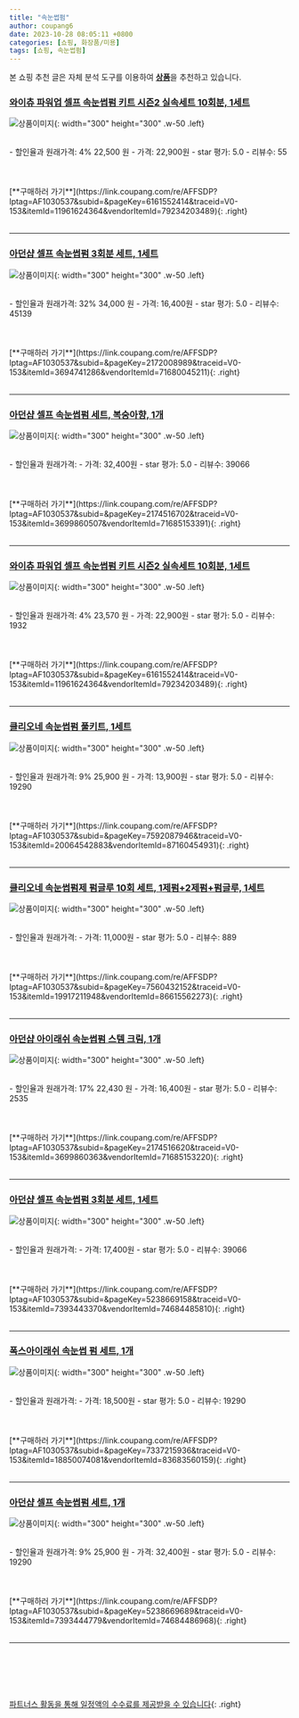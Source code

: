 ```yaml
---
title: "속눈썹펌"
author: coupang6
date: 2023-10-28 08:05:11 +0800
categories: [쇼핑, 화장품/미용]
tags: [쇼핑, 속눈썹펌]
---
```


본 쇼핑 추천 글은 자체 분석 도구를 이용하여 [**상품**](https://link.coupang.com/a/bao1ui)을 추천하고 있습니다.

### [와이츄 파워업 셀프 속눈썹펌 키트 시즌2 실속세트 10회분, 1세트](https://link.coupang.com/re/AFFSDP?lptag=AF1030537&subid=&pageKey=6161552414&traceid=V0-153&itemId=11961624364&vendorItemId=79234203489)

![상품이미지](https://thumbnail10.coupangcdn.com/thumbnails/remote/230x230ex/image/retail/images/550393909625876-daaa6100-dc30-4f6c-8659-0381436abe61.jpg){: width="300" height="300" .w-50 .left}


<br>
- 할인율과 원래가격: 4%  22,500   원
- 가격: 22,900원
- star 평가: 5.0
- 리뷰수: 55
<br>
<br>
<br>
<br>
[**구매하러 가기**](https://link.coupang.com/re/AFFSDP?lptag=AF1030537&subid=&pageKey=6161552414&traceid=V0-153&itemId=11961624364&vendorItemId=79234203489){: .right}
<br>
<br>

---

### [아던샵 셀프 속눈썹펌 3회분 세트, 1세트](https://link.coupang.com/re/AFFSDP?lptag=AF1030537&subid=&pageKey=2172008989&traceid=V0-153&itemId=3694741286&vendorItemId=71680045211)

![상품이미지](https://thumbnail10.coupangcdn.com/thumbnails/remote/230x230ex/image/retail/images/1776252121762869-15ad8e28-d763-46ad-8683-4795cec5a9b9.jpg){: width="300" height="300" .w-50 .left}


<br>
- 할인율과 원래가격: 32%  34,000   원
- 가격: 16,400원
- star 평가: 5.0
- 리뷰수: 45139
<br>
<br>
<br>
<br>
[**구매하러 가기**](https://link.coupang.com/re/AFFSDP?lptag=AF1030537&subid=&pageKey=2172008989&traceid=V0-153&itemId=3694741286&vendorItemId=71680045211){: .right}
<br>
<br>

---

### [아던샵 셀프 속눈썹펌 세트, 복숭아향, 1개](https://link.coupang.com/re/AFFSDP?lptag=AF1030537&subid=&pageKey=2174516702&traceid=V0-153&itemId=3699860507&vendorItemId=71685153391)

![상품이미지](https://thumbnail10.coupangcdn.com/thumbnails/remote/230x230ex/image/retail/images/3725063038830701-476fafa0-aba6-4407-840e-819e4ab0885a.jpg){: width="300" height="300" .w-50 .left}


<br>
- 할인율과 원래가격: 
- 가격: 32,400원
- star 평가: 5.0
- 리뷰수: 39066
<br>
<br>
<br>
<br>
[**구매하러 가기**](https://link.coupang.com/re/AFFSDP?lptag=AF1030537&subid=&pageKey=2174516702&traceid=V0-153&itemId=3699860507&vendorItemId=71685153391){: .right}
<br>
<br>

---

### [와이츄 파워업 셀프 속눈썹펌 키트 시즌2 실속세트 10회분, 1세트](https://link.coupang.com/re/AFFSDP?lptag=AF1030537&subid=&pageKey=6161552414&traceid=V0-153&itemId=11961624364&vendorItemId=79234203489)

![상품이미지](https://thumbnail10.coupangcdn.com/thumbnails/remote/230x230ex/image/retail/images/550393909625876-daaa6100-dc30-4f6c-8659-0381436abe61.jpg){: width="300" height="300" .w-50 .left}


<br>
- 할인율과 원래가격: 4%  23,570   원
- 가격: 22,900원
- star 평가: 5.0
- 리뷰수: 1932
<br>
<br>
<br>
<br>
[**구매하러 가기**](https://link.coupang.com/re/AFFSDP?lptag=AF1030537&subid=&pageKey=6161552414&traceid=V0-153&itemId=11961624364&vendorItemId=79234203489){: .right}
<br>
<br>

---

### [클리오네 속눈썹펌 풀키트, 1세트](https://link.coupang.com/re/AFFSDP?lptag=AF1030537&subid=&pageKey=7592087946&traceid=V0-153&itemId=20064542883&vendorItemId=87160454931)

![상품이미지](https://thumbnail9.coupangcdn.com/thumbnails/remote/230x230ex/image/vendor_inventory/a832/1a656f406a10ead729a06526c114a8796285a23e1c714a127b781e72d993.png){: width="300" height="300" .w-50 .left}


<br>
- 할인율과 원래가격: 9%  25,900   원
- 가격: 13,900원
- star 평가: 5.0
- 리뷰수: 19290
<br>
<br>
<br>
<br>
[**구매하러 가기**](https://link.coupang.com/re/AFFSDP?lptag=AF1030537&subid=&pageKey=7592087946&traceid=V0-153&itemId=20064542883&vendorItemId=87160454931){: .right}
<br>
<br>

---

### [클리오네 속눈썹펌제 펌글루 10회 세트, 1제펌+2제펌+펌글루, 1세트](https://link.coupang.com/re/AFFSDP?lptag=AF1030537&subid=&pageKey=7560432152&traceid=V0-153&itemId=19917211948&vendorItemId=86615562273)

![상품이미지](https://thumbnail10.coupangcdn.com/thumbnails/remote/230x230ex/image/vendor_inventory/a2f4/d70547866e6331f5a367534327d46db04fb551b97b57cea28e46d7795b42.jpg){: width="300" height="300" .w-50 .left}


<br>
- 할인율과 원래가격: 
- 가격: 11,000원
- star 평가: 5.0
- 리뷰수: 889
<br>
<br>
<br>
<br>
[**구매하러 가기**](https://link.coupang.com/re/AFFSDP?lptag=AF1030537&subid=&pageKey=7560432152&traceid=V0-153&itemId=19917211948&vendorItemId=86615562273){: .right}
<br>
<br>

---

### [아던샵 아이래쉬 속눈썹펌 스템 크림, 1개](https://link.coupang.com/re/AFFSDP?lptag=AF1030537&subid=&pageKey=2174516620&traceid=V0-153&itemId=3699860363&vendorItemId=71685153220)

![상품이미지](https://thumbnail9.coupangcdn.com/thumbnails/remote/230x230ex/image/retail/images/2020/09/29/9/2/b200c5f4-0cf7-42c0-80ea-112d89da715f.jpg){: width="300" height="300" .w-50 .left}


<br>
- 할인율과 원래가격: 17%  22,430   원
- 가격: 16,400원
- star 평가: 5.0
- 리뷰수: 2535
<br>
<br>
<br>
<br>
[**구매하러 가기**](https://link.coupang.com/re/AFFSDP?lptag=AF1030537&subid=&pageKey=2174516620&traceid=V0-153&itemId=3699860363&vendorItemId=71685153220){: .right}
<br>
<br>

---

### [아던샵 셀프 속눈썹펌 3회분 세트, 1세트](https://link.coupang.com/re/AFFSDP?lptag=AF1030537&subid=&pageKey=5238669158&traceid=V0-153&itemId=7393443370&vendorItemId=74684485810)

![상품이미지](https://thumbnail6.coupangcdn.com/thumbnails/remote/230x230ex/image/retail/images/1776056441349847-4b0b517f-10fa-41a9-805e-aaeee4e3bbcb.jpg){: width="300" height="300" .w-50 .left}


<br>
- 할인율과 원래가격: 
- 가격: 17,400원
- star 평가: 5.0
- 리뷰수: 39066
<br>
<br>
<br>
<br>
[**구매하러 가기**](https://link.coupang.com/re/AFFSDP?lptag=AF1030537&subid=&pageKey=5238669158&traceid=V0-153&itemId=7393443370&vendorItemId=74684485810){: .right}
<br>
<br>

---

### [폭스아이래쉬 속눈썹 펌 세트, 1개](https://link.coupang.com/re/AFFSDP?lptag=AF1030537&subid=&pageKey=7337215936&traceid=V0-153&itemId=18850074081&vendorItemId=83683560159)

![상품이미지](https://thumbnail7.coupangcdn.com/thumbnails/remote/230x230ex/image/vendor_inventory/6019/0e98c92536a8764d7164af60bc23b88ea9d9081f78533e1e884a7c0fcaf5.jpg){: width="300" height="300" .w-50 .left}


<br>
- 할인율과 원래가격: 
- 가격: 18,500원
- star 평가: 5.0
- 리뷰수: 19290
<br>
<br>
<br>
<br>
[**구매하러 가기**](https://link.coupang.com/re/AFFSDP?lptag=AF1030537&subid=&pageKey=7337215936&traceid=V0-153&itemId=18850074081&vendorItemId=83683560159){: .right}
<br>
<br>

---

### [아던샵 셀프 속눈썹펌 세트, 1개](https://link.coupang.com/re/AFFSDP?lptag=AF1030537&subid=&pageKey=5238669689&traceid=V0-153&itemId=7393444779&vendorItemId=74684486968)

![상품이미지](https://thumbnail10.coupangcdn.com/thumbnails/remote/230x230ex/image/retail/images/3725063038830701-476fafa0-aba6-4407-840e-819e4ab0885a.jpg){: width="300" height="300" .w-50 .left}


<br>
- 할인율과 원래가격: 9%  25,900   원
- 가격: 32,400원
- star 평가: 5.0
- 리뷰수: 19290
<br>
<br>
<br>
<br>
[**구매하러 가기**](https://link.coupang.com/re/AFFSDP?lptag=AF1030537&subid=&pageKey=5238669689&traceid=V0-153&itemId=7393444779&vendorItemId=74684486968){: .right}
<br>
<br>

---
<br><br><br><br><br> [파트너스 활동을 통해 일정액의 수수료를 제공받을 수 있습니다](https://link.coupang.com/a/bao1ui){: .right}